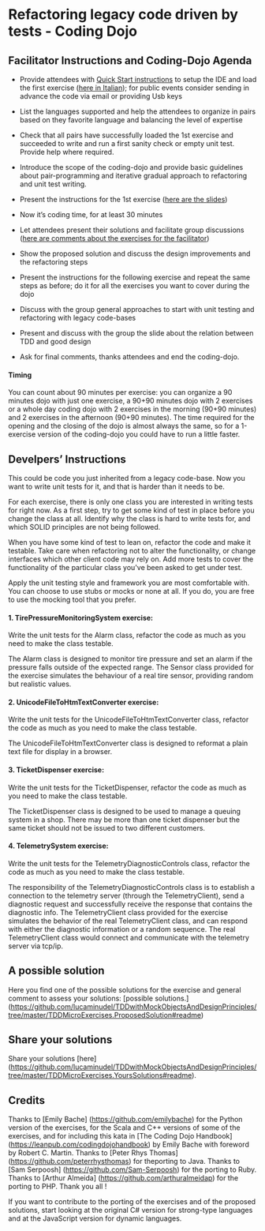 # Refactoring legacy code driven by tests - Coding Dojo

## Facilitator Instructions and Coding-Dojo Agenda


- Provide attendees with [Quick Start instructions](https://github.com/lucaminudel/TDDwithMockObjectsAndDesignPrinciples/blob/master/Slides/Quick%20Start.pdf?raw=true) to setup the IDE and load the first exercise ([here in Italian](https://github.com/lucaminudel/TDDwithMockObjectsAndDesignPrinciples/blob/master/Slides/Quick%20Start%20ITA.pdf?raw=true)); for public events consider sending in advance the code via email or providing Usb keys 

- List the languages supported and help the attendees to organize in pairs based on they favorite language and balancing the level of expertise

- Check that all pairs have successfully loaded the 1st exercise and succeeded to write and run a first sanity check or empty unit test. Provide help where required.

- Introduce the scope of the coding-dojo and provide basic guidelines about pair-programming and iterative gradual approach to refactoring and unit test writing.

- Present the instructions for the 1st exercise ([here are the slides](https://github.com/lucaminudel/TDDwithMockObjectsAndDesignPrinciples/blob/master/Slides/Refactoring-legacy-code-driven-by-tests-full.pdf?raw=true))

- Now it’s coding time, for at least 30 minutes

- Let attendees present their solutions and facilitate group discussions ([here are comments about the exercises for the facilitator](https://github.com/lucaminudel/TDDwithMockObjectsAndDesignPrinciples/blob/master/TDDMicroExercises.ProposedSolution/General%20comments.rtf))

- Show the proposed solution and discuss the design improvements and the refactoring steps

- Present the instructions for the following exercise and repeat the same steps as before; do it for all the exercises you want to cover during the dojo

- Discuss with the group general approaches to start with unit testing and refactoring with legacy code-bases

- Present and discuss with the group the slide about the relation between TDD and good design

- Ask for final comments, thanks attendees and end the coding-dojo.

#### Timing

You can count about 90 minutes per exercise: you can organize a 90 minutes dojo with just one exercise, a 90+90 minutes dojo with 2 exercises or a whole day coding dojo with 2 exercises in the morning (90+90 minutes) and 2 exercises in the afternoon (90+90 minutes).
The time required for the opening and the closing of the dojo is almost always the same, so for a 1-exercise version of the coding-dojo you could have to run a little faster.



## Develpers’ Instructions

This could be code you just inherited from a legacy code-base. Now you want to write unit tests for it, and that is harder than it needs to be.

For each exercise, there is only one class you are interested in writing tests for right now. As a first step, try to get some kind of test in place before you change the class at all. Identify why the class is hard to write tests for, and which SOLID principles are not being followed.

When you have some kind of test to lean on, refactor the code and make it testable. Take care when refactoring not to alter the functionality, or change interfaces which other client code may rely on. Add more tests to cover the functionality of the particular class you've been asked to get under test.

Apply the unit testing style and framework you are most comfortable with. You can choose to use stubs or mocks or none at all. If you do, you are free to use the mocking tool that you prefer.

#### 1. **TirePressureMonitoringSystem exercise**:  
Write the unit tests for the Alarm class, refactor the code as much as you need to make the class testable.

The Alarm class is designed to monitor tire pressure and set an alarm if the pressure falls outside of the expected range. The Sensor class provided for the exercise simulates the behaviour of a real tire sensor, providing random but realistic values.

#### 2. **UnicodeFileToHtmTextConverter exercise**: 
Write the unit tests for the UnicodeFileToHtmTextConverter class, refactor the code as much as you need to make the class testable.

The UnicodeFileToHtmTextConverter class is designed to reformat a plain text file for display in a browser.


#### 3. **TicketDispenser exercise**: 
Write the unit tests for the TicketDispenser, refactor the code as much as you need to make the class testable.

The TicketDispenser class is designed to be used to manage a queuing system in a shop. There may be more than one ticket dispenser but the same ticket should not be issued to two different customers.


#### 4. **TelemetrySystem exercise**: 
Write the unit tests for the TelemetryDiagnosticControls class, refactor the code as much as you need to make the class testable.

The responsibility of the TelemetryDiagnosticControls class is to establish a connection to the telemetry server (through the TelemetryClient), send a diagnostic request and successfully receive the response that contains the diagnostic info. The TelemetryClient class provided for the exercise simulates the behavior of the real TelemetryClient class, and can respond with either the diagnostic information or a random sequence. The real TelemetryClient class would connect and communicate with the telemetry server via tcp/ip.

## A possible solution

Here you find one of the possible solutions for the exercise and general comment to assess your solutions: [possible solutions.] (https://github.com/lucaminudel/TDDwithMockObjectsAndDesignPrinciples/tree/master/TDDMicroExercises.ProposedSolution#readme) 


## Share your solutions

Share your solutions [here] (https://github.com/lucaminudel/TDDwithMockObjectsAndDesignPrinciples/tree/master/TDDMicroExercises.YoursSolutions#readme).


## Credits

Thanks to [Emily Bache] (https://github.com/emilybache) for the Python version of the exercises, for the Scala and C++ versions of some of the exercises, and for including this kata in [The Coding Dojo Handbook] (https://leanpub.com/codingdojohandbook) by Emily Bache with foreword by Robert C. Martin.
Thanks to [Peter Rhys Thomas] (https://github.com/peterrhysthomas) for theporting to Java.
Thanks to [Sam Serpoosh] (https://github.com/Sam-Serpoosh) for the porting to Ruby.
Thanks to [Arthur Almeida] (https://github.com/arthuralmeidap) for the porting to PHP. 
Thank you all !

If you want to contribute to the porting of the exercises and of the proposed solutions, start looking at the original C# version for strong-type languages and at the JavaScript version for dynamic languages.
